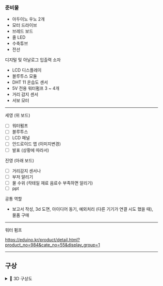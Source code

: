 ### 준비물

- 아두이노 우노 2개
- 모터 드라이브
- 브레드 보드
- 줄 LED
- 수축튜브
- 전선

디지털 및 아날로그 입출력 소자
 - LCD 디스플레이
 - 블루투스 모듈
 - DHT 11 온습도 센서
 - 5V 전용 워터펌프 3 ~ 4개
 - 거리 감지 센서
 - 서보 모터
----

세영 (위 보드)
 - [ ] 워터펌프
 - [ ] 블루투스 
 - [ ] LCD 패널 
 - [ ] 안드로이드 앱 (이미지변경)
 - [ ] 발표 (상황에 따라서)

진영 (아래 보드)
 - [ ]  거리감지 센서나
 - [ ]  부저 알리기 
 - [ ]  물 수위 (칵테일 재료 음료수 부족하면 알리기) 
 - [ ] ppt 

공통 역할 
 - 보고서 작성, 3d 도면, 아이디어 동기, 예외처리 (다른 기기가 연결 시도 했을 때), 물품 구매

---
워터 펌프 

https://eduino.kr/product/detail.html?product_no=984&cate_no=55&display_group=1

---

## 구상

<details markdown="1">

<summary>🐾 3D 구상도</summary>

<img width="1040" alt="스크린샷 2022-05-10 오후 6 56 13" src="https://user-images.githubusercontent.com/54762273/167602747-8bd06f94-edce-4469-8551-89f78b832a2a.png">
<img width="1161" alt="스크린샷 2022-05-10 오후 6 56 39" src="https://user-images.githubusercontent.com/54762273/167602765-471658d1-95d1-4517-9110-cec68221eecd.png">
<img width="1032" alt="스크린샷 2022-05-10 오후 6 57 24" src="https://user-images.githubusercontent.com/54762273/167602769-45ccf083-6f7d-4e25-a935-a4ff899f0f3e.png">


</details>




